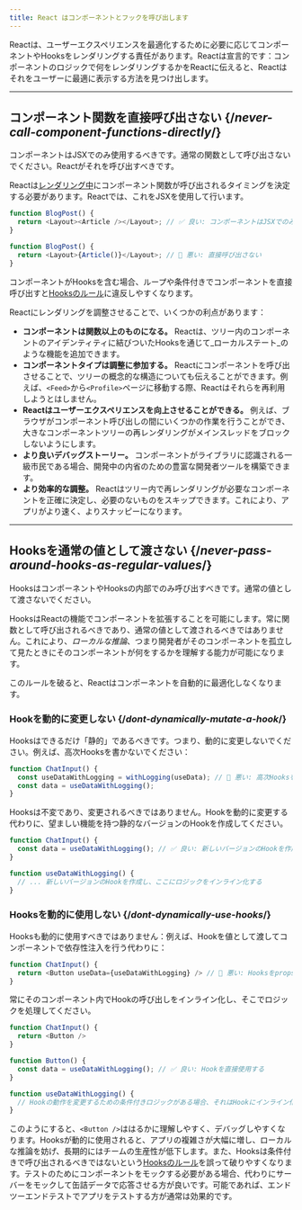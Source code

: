 ```yaml
---
title: React はコンポーネントとフックを呼び出します
---
```


<Intro>
Reactは、ユーザーエクスペリエンスを最適化するために必要に応じてコンポーネントやHooksをレンダリングする責任があります。Reactは宣言的です：コンポーネントのロジックで何をレンダリングするかをReactに伝えると、Reactはそれをユーザーに最適に表示する方法を見つけ出します。
</Intro>

<InlineToc />

---

## コンポーネント関数を直接呼び出さない {/*never-call-component-functions-directly*/}
コンポーネントはJSXでのみ使用するべきです。通常の関数として呼び出さないでください。Reactがそれを呼び出すべきです。

Reactは[レンダリング中](/reference/rules/components-and-hooks-must-be-pure#how-does-react-run-your-code)にコンポーネント関数が呼び出されるタイミングを決定する必要があります。Reactでは、これをJSXを使用して行います。

```js {2}
function BlogPost() {
  return <Layout><Article /></Layout>; // ✅ 良い: コンポーネントはJSXでのみ使用する
}
```

```js {2}
function BlogPost() {
  return <Layout>{Article()}</Layout>; // 🔴 悪い: 直接呼び出さない
}
```

コンポーネントがHooksを含む場合、ループや条件付きでコンポーネントを直接呼び出すと[Hooksのルール](/reference/rules/rules-of-hooks)に違反しやすくなります。

Reactにレンダリングを調整させることで、いくつかの利点があります：

* **コンポーネントは関数以上のものになる。** Reactは、ツリー内のコンポーネントのアイデンティティに結びついたHooksを通じて_ローカルステート_のような機能を追加できます。
* **コンポーネントタイプは調整に参加する。** Reactにコンポーネントを呼び出させることで、ツリーの概念的な構造についても伝えることができます。例えば、`<Feed>`から`<Profile>`ページに移動する際、Reactはそれらを再利用しようとはしません。
* **Reactはユーザーエクスペリエンスを向上させることができる。** 例えば、ブラウザがコンポーネント呼び出しの間にいくつかの作業を行うことができ、大きなコンポーネントツリーの再レンダリングがメインスレッドをブロックしないようにします。
* **より良いデバッグストーリー。** コンポーネントがライブラリに認識される一級市民である場合、開発中の内省のための豊富な開発者ツールを構築できます。
* **より効率的な調整。** Reactはツリー内で再レンダリングが必要なコンポーネントを正確に決定し、必要のないものをスキップできます。これにより、アプリがより速く、よりスナッピーになります。

---

## Hooksを通常の値として渡さない {/*never-pass-around-hooks-as-regular-values*/}

HooksはコンポーネントやHooksの内部でのみ呼び出すべきです。通常の値として渡さないでください。

HooksはReactの機能でコンポーネントを拡張することを可能にします。常に関数として呼び出されるべきであり、通常の値として渡されるべきではありません。これにより、_ローカルな推論_、つまり開発者がそのコンポーネントを孤立して見たときにそのコンポーネントが何をするかを理解する能力が可能になります。

このルールを破ると、Reactはコンポーネントを自動的に最適化しなくなります。

### Hookを動的に変更しない {/*dont-dynamically-mutate-a-hook*/}

Hooksはできるだけ「静的」であるべきです。つまり、動的に変更しないでください。例えば、高次Hooksを書かないでください：

```js {2}
function ChatInput() {
  const useDataWithLogging = withLogging(useData); // 🔴 悪い: 高次Hooksを書かない
  const data = useDataWithLogging();
}
```

Hooksは不変であり、変更されるべきではありません。Hookを動的に変更する代わりに、望ましい機能を持つ静的なバージョンのHookを作成してください。

```js {2,6}
function ChatInput() {
  const data = useDataWithLogging(); // ✅ 良い: 新しいバージョンのHookを作成する
}

function useDataWithLogging() {
  // ... 新しいバージョンのHookを作成し、ここにロジックをインライン化する
}
```

### Hooksを動的に使用しない {/*dont-dynamically-use-hooks*/}

Hooksも動的に使用すべきではありません：例えば、Hookを値として渡してコンポーネントで依存性注入を行う代わりに：

```js {2}
function ChatInput() {
  return <Button useData={useDataWithLogging} /> // 🔴 悪い: Hooksをpropsとして渡さない
}
```

常にそのコンポーネント内でHookの呼び出しをインライン化し、そこでロジックを処理してください。

```js {6}
function ChatInput() {
  return <Button />
}

function Button() {
  const data = useDataWithLogging(); // ✅ 良い: Hookを直接使用する
}

function useDataWithLogging() {
  // Hookの動作を変更するための条件付きロジックがある場合、それはHookにインライン化されるべきです
}
```

このようにすると、`<Button />`ははるかに理解しやすく、デバッグしやすくなります。Hooksが動的に使用されると、アプリの複雑さが大幅に増し、ローカルな推論を妨げ、長期的にはチームの生産性が低下します。また、Hooksは条件付きで呼び出されるべきではないという[Hooksのルール](/reference/rules/rules-of-hooks)を誤って破りやすくなります。テストのためにコンポーネントをモックする必要がある場合、代わりにサーバーをモックして缶詰データで応答させる方が良いです。可能であれば、エンドツーエンドテストでアプリをテストする方が通常は効果的です。